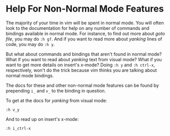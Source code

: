 # Help For Non-Normal Mode Features

The majority of your time in vim will be spent in normal mode. You will
often look to the documentation for help on any number of commands and
bindings available in normal mode. For instance, to find out more about
*goto file*, you may do `:h gf`. And if you want to read more about
*yanking* lines of code, you may do `:h y`.

But what about commands and bindings that aren't found in normal mode? What
if you want to read about *yanking* text from visual mode? What if you want
to get more details on insert's x-mode? Doing `:h y` and `:h ctrl-x`,
respectively, won't do the trick because vim thinks you are talking about
normal mode bindings.

The docs for these and other non-normal mode features can be found by
prepending `i_` and `v_` to the binding in question.

To get at the docs for *yanking* from visual mode:

```
:h v_y
```

And to read up on insert's x-mode:

```
:h i_ctrl-x
```
